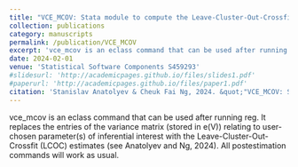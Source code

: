 ```yaml
---
title: "VCE_MCOV: Stata module to compute the Leave-Cluster-Out-Crossfit (LCOC) variance estimates for user-chosen coefficients in a linear regression model"
collection: publications
category: manuscripts
permalink: /publication/VCE_MCOV
excerpt: 'vce_mcov is an eclass command that can be used after running reg. It replaces the entries of the variance matrix (stored in e(V)) relating to user-chosen parameter(s) of inferential interest with the Leave-Cluster-Out-Crossfit (LCOC) estimates (see Anatolyev and Ng, 2024). All postestimation commands will work as usual.'
date: 2024-02-01
venue: 'Statistical Software Components S459293'
#slidesurl: 'http://academicpages.github.io/files/slides1.pdf'
#paperurl: 'http://academicpages.github.io/files/paper1.pdf'
citation: 'Stanislav Anatolyev & Cheuk Fai Ng, 2024. &quot;"VCE_MCOV: Stata module to compute the Leave-Cluster-Out-Crossfit (LCOC) variance estimates for user-chosen coefficients in a linear regression model,&quot; <i>J Statistical Software Components S459293</i>. 1(1).'
---
```


vce_mcov is an eclass command that can be used after running reg. It replaces the entries of the variance matrix (stored in e(V)) relating to user-chosen parameter(s) of inferential interest with the Leave-Cluster-Out-Crossfit (LCOC) estimates (see Anatolyev and Ng, 2024). All postestimation commands will work as usual.